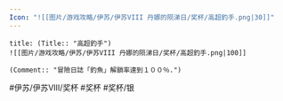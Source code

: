 ```yaml
---
Icon: "![[图片/游戏攻略/伊苏/伊苏VIII 丹娜的陨涕日/奖杯/高超釣手.png|30]]"
---
```

```ad-common-silver-trophy
title: (Title:: "高超釣手")
![[图片/游戏攻略/伊苏/伊苏VIII 丹娜的陨涕日/奖杯/高超釣手.png|100]]

(Comment:: "冒險日誌「釣魚」解鎖率達到１００％.")
```

#伊苏/伊苏VIII/奖杯 #奖杯 #奖杯/银
